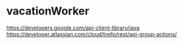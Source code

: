 # vacationWorker
https://developers.google.com/api-client-library/java
https://developer.atlassian.com/cloud/trello/rest/api-group-actions/